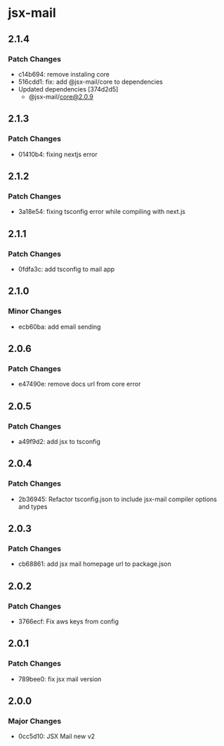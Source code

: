 # jsx-mail

## 2.1.4

### Patch Changes

- c14b694: remove instaling core
- 516cdd1: fix: add @jsx-mail/core to dependencies
- Updated dependencies [374d2d5]
  - @jsx-mail/core@2.0.9

## 2.1.3

### Patch Changes

- 01410b4: fixing nextjs error

## 2.1.2

### Patch Changes

- 3a18e54: fixing tsconfig error while compiling with next.js

## 2.1.1

### Patch Changes

- 0fdfa3c: add tsconfig to mail app

## 2.1.0

### Minor Changes

- ecb60ba: add email sending

## 2.0.6

### Patch Changes

- e47490e: remove docs url from core error

## 2.0.5

### Patch Changes

- a49f9d2: add jsx to tsconfig

## 2.0.4

### Patch Changes

- 2b36945: Refactor tsconfig.json to include jsx-mail compiler options and types

## 2.0.3

### Patch Changes

- cb68861: add jsx mail homepage url to package.json

## 2.0.2

### Patch Changes

- 3766ecf: Fix aws keys from config

## 2.0.1

### Patch Changes

- 789bee0: fix jsx mail version

## 2.0.0

### Major Changes

- 0cc5d10: JSX Mail new v2
